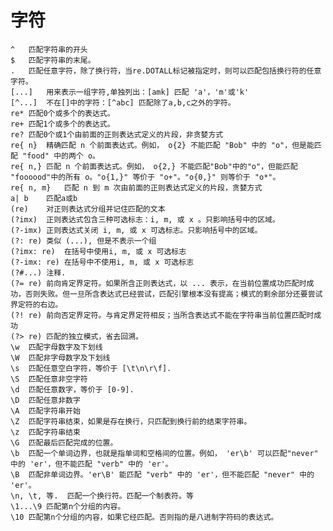  #  字符
    ^	匹配字符串的开头
    $	匹配字符串的末尾。
    .	匹配任意字符，除了换行符，当re.DOTALL标记被指定时，则可以匹配包括换行符的任意字符。
    [...]	用来表示一组字符,单独列出：[amk] 匹配 'a'，'m'或'k'
    [^...]	不在[]中的字符：[^abc] 匹配除了a,b,c之外的字符。
    re*	匹配0个或多个的表达式。
    re+	匹配1个或多个的表达式。
    re?	匹配0个或1个由前面的正则表达式定义的片段，非贪婪方式
    re{ n}	精确匹配 n 个前面表达式。例如， o{2} 不能匹配 "Bob" 中的 "o"，但是能匹配 "food" 中的两个 o。
    re{ n,}	匹配 n 个前面表达式。例如， o{2,} 不能匹配"Bob"中的"o"，但能匹配 "foooood"中的所有 o。"o{1,}" 等价于 "o+"。"o{0,}" 则等价于 "o*"。
    re{ n, m}	匹配 n 到 m 次由前面的正则表达式定义的片段，贪婪方式
    a| b	匹配a或b
    (re)	对正则表达式分组并记住匹配的文本
    (?imx)	正则表达式包含三种可选标志：i, m, 或 x 。只影响括号中的区域。
    (?-imx)	正则表达式关闭 i, m, 或 x 可选标志。只影响括号中的区域。
    (?: re)	类似 (...), 但是不表示一个组
    (?imx: re)	在括号中使用i, m, 或 x 可选标志
    (?-imx: re)	在括号中不使用i, m, 或 x 可选标志
    (?#...)	注释.
    (?= re)	前向肯定界定符。如果所含正则表达式，以 ... 表示，在当前位置成功匹配时成功，否则失败。但一旦所含表达式已经尝试，匹配引擎根本没有提高；模式的剩余部分还要尝试界定符的右边。
    (?! re)	前向否定界定符。与肯定界定符相反；当所含表达式不能在字符串当前位置匹配时成功
    (?> re)	匹配的独立模式，省去回溯。
    \w	匹配字母数字及下划线
    \W	匹配非字母数字及下划线
    \s	匹配任意空白字符，等价于 [\t\n\r\f].
    \S	匹配任意非空字符
    \d	匹配任意数字，等价于 [0-9].
    \D	匹配任意非数字
    \A	匹配字符串开始
    \Z	匹配字符串结束，如果是存在换行，只匹配到换行前的结束字符串。
    \z	匹配字符串结束
    \G	匹配最后匹配完成的位置。
    \b	匹配一个单词边界，也就是指单词和空格间的位置。例如， 'er\b' 可以匹配"never" 中的 'er'，但不能匹配 "verb" 中的 'er'。
    \B	匹配非单词边界。'er\B' 能匹配 "verb" 中的 'er'，但不能匹配 "never" 中的 'er'。
    \n, \t, 等.	匹配一个换行符。匹配一个制表符。等
    \1...\9	匹配第n个分组的内容。
    \10	匹配第n个分组的内容，如果它经匹配。否则指的是八进制字符码的表达式。
